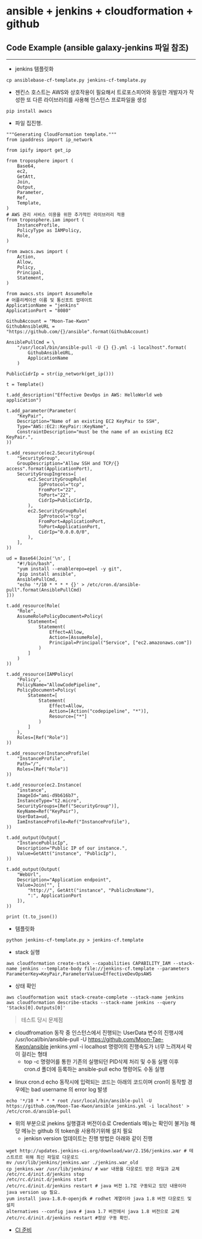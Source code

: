 # ansible + jenkins + cloudformation + github

## Code Example (ansible galaxy-jenkins 파일 참조)

---

* jenkins 템플릿화
```
cp ansiblebase-cf-template.py jenkins-cf-template.py
```
* 젠킨스 호스트는 AWS와 상호작용이 필요해서 트로포스피어와 동일한 개발자가 작성한 또 다른 라이브러리를 사용해 인스턴스 프로파일을 생성
```
pip install awacs
```
* 파일 집진행.
```
"""Generating CloudFormation template."""
from ipaddress import ip_network

from ipify import get_ip

from troposphere import (
    Base64,
    ec2,
    GetAtt,
    Join,
    Output,
    Parameter,
    Ref,
    Template,
)
# AWS 관리 서비스 이용을 위한 추가적인 라이브러리 적용
from troposphere.iam import (
    InstanceProfile,
    PolicyType as IAMPolicy,
    Role,
)

from awacs.aws import (
    Action,
    Allow,
    Policy,
    Principal,
    Statement,
)

from awacs.sts import AssumeRole
# 어플리케이션 이름 및 통신포트 업데이트
ApplicationName = "jenkins"
ApplicationPort = "8080"

GithubAccount = "Moon-Tae-Kwon"
GithubAnsibleURL = "https://github.com/{}/ansible".format(GithubAccount)

AnsiblePullCmd = \
    "/usr/local/bin/ansible-pull -U {} {}.yml -i localhost".format(
        GithubAnsibleURL,
        ApplicationName
    )

PublicCidrIp = str(ip_network(get_ip()))

t = Template()

t.add_description("Effective DevOps in AWS: HelloWorld web application")

t.add_parameter(Parameter(
    "KeyPair",
    Description="Name of an existing EC2 KeyPair to SSH",
    Type="AWS::EC2::KeyPair::KeyName",
    ConstraintDescription="must be the name of an existing EC2 KeyPair.",
))

t.add_resource(ec2.SecurityGroup(
    "SecurityGroup",
    GroupDescription="Allow SSH and TCP/{} access".format(ApplicationPort),
    SecurityGroupIngress=[
        ec2.SecurityGroupRule(
            IpProtocol="tcp",
            FromPort="22",
            ToPort="22",
            CidrIp=PublicCidrIp,
        ),
        ec2.SecurityGroupRule(
            IpProtocol="tcp",
            FromPort=ApplicationPort,
            ToPort=ApplicationPort,
            CidrIp="0.0.0.0/0",
        ),
    ],
))

ud = Base64(Join('\n', [
    "#!/bin/bash",
    "yum install --enablerepo=epel -y git",
    "pip install ansible",
    AnsiblePullCmd,
    "echo '*/10 * * * * {}' > /etc/cron.d/ansible-pull".format(AnsiblePullCmd)
]))

t.add_resource(Role(
    "Role",
    AssumeRolePolicyDocument=Policy(
        Statement=[
            Statement(
                Effect=Allow,
                Action=[AssumeRole],
                Principal=Principal("Service", ["ec2.amazonaws.com"])
            )
        ]
    )
))

t.add_resource(IAMPolicy(
    "Policy",
    PolicyName="AllowCodePipeline",
    PolicyDocument=Policy(
        Statement=[
            Statement(
                Effect=Allow,
                Action=[Action("codepipeline", "*")],
                Resource=["*"]
            )
        ]
    ),
    Roles=[Ref("Role")]
))

t.add_resource(InstanceProfile(
    "InstanceProfile",
    Path="/",
    Roles=[Ref("Role")]
))

t.add_resource(ec2.Instance(
    "instance",
    ImageId="ami-d9b616b7",
    InstanceType="t2.micro",
    SecurityGroups=[Ref("SecurityGroup")],
    KeyName=Ref("KeyPair"),
    UserData=ud,
    IamInstanceProfile=Ref("InstanceProfile"),
))

t.add_output(Output(
    "InstancePublicIp",
    Description="Public IP of our instance.",
    Value=GetAtt("instance", "PublicIp"),
))

t.add_output(Output(
    "WebUrl",
    Description="Application endpoint",
    Value=Join("", [
        "http://", GetAtt("instance", "PublicDnsName"),
        ":", ApplicationPort
    ]),
))

print (t.to_json())
```
* 템플릿화
```
python jenkins-cf-template.py > jenkins-cf.template
```
* stack 실행
```
aws cloudformation create-stack --capabilities CAPABILITY_IAM --stack-name jenkins --template-body file://jenkins-cf.template --parameters ParameterKey=KeyPair,ParameterValue=EffectiveDevOpsAWS
```
* 상태 확인
```
aws cloudformation wait stack-create-complete --stack-name jenkins
aws cloudformation describe-stacks --stack-name jenkins --query 'Stacks[0].Outputs[0]'
```
> 테스트 당시 문제점
- cloudfromation 동작 중 인스턴스에서 진행되는 UserData 변수의 진행시에 /usr/local/bin/ansible-pull -U https://github.com/Moon-Tae-Kwon/ansible jenkins.yml -i localhost 명령어의 진행속도가 너무 느려져서 락이 걸리는 형태
    * top -c 명령어를 통한 기존의 실행되던 PID삭제 처리 및 수동 실행 이후 cron.d 폴더에 등록하는 ansible-pull echo 명령어도 수동 실행
* linux cron.d echo 동작시에 입력되는 코드는 아래의 코드이며 cron이 동작할 경우에는 bad username 의 error log 발생
```
echo '*/10 * * * * root /usr/local/bin/ansible-pull -U https://github.com/Moon-Tae-Kwon/ansible jenkins.yml -i localhost' > /etc/cron.d/ansible-pull
```
* 위의 부분으로 jnekins 실행결과 버전이슈로 Credentials 메뉴는 확인이 불거능 해당 메뉴는 github 의 token을 사용하기위해 설치 필요
    * jenkisn version 업데이트는 진행 방법은 아래와 같이 진행
```
wget http://updates.jenkins-ci.org/download/war/2.156/jenkins.war # 테스트르르 위해 최신 파일로 다운로드
mv /usr/lib/jenkins/jenkins.war ./jenkins.war_old
cp jenkins.war /usr/lib/jenkins/ # war 내용을 다운로드 받은 파일과 교체
/etc/rc.d/init.d/jenkins stop
/etc/rc.d/init.d/jenkins start
/etc/rc.d/init.d/jenkins restart # java 버전 1.7로 구동되고 있던 내용이라 java version up 필요.
yum install java-1.8.0-openjdk # rodhet 계열이라 java 1.8 버전 다운로드 및 설치
alternatives --config java # java 1.7 버전에서 java 1.8 버전으로 교체
/etc/rc.d/init.d/jenkins restart #정상 구동 확인.
```
* [CI 준비](/TIL/jenkins/jenkins-cloudformation-setup.md)

